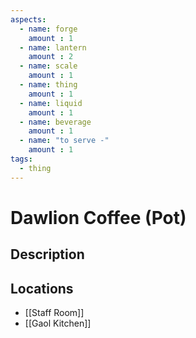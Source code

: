 ```yaml
---
aspects: 
  - name: forge
    amount : 1
  - name: lantern
    amount : 2
  - name: scale
    amount : 1
  - name: thing
    amount : 1
  - name: liquid
    amount : 1
  - name: beverage
    amount : 1
  - name: "to serve -"
    amount : 1
tags:
  - thing
---
```


# Dawlion Coffee (Pot)

## Description

## Locations
- [[Staff Room]]
- [[Gaol Kitchen]]